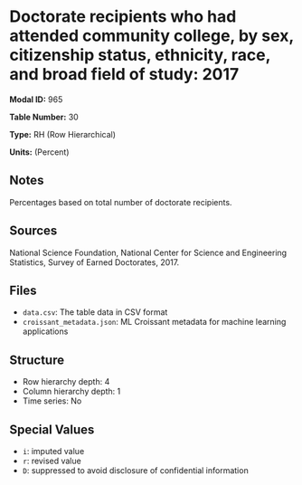 # Doctorate recipients who had attended community college, by sex, citizenship status, ethnicity, race, and broad field of study: 2017

**Modal ID:** 965

**Table Number:** 30

**Type:** RH (Row Hierarchical)

**Units:** (Percent)

## Notes

Percentages based on total number of doctorate recipients.

## Sources

National Science Foundation, National Center for Science and Engineering Statistics, Survey of Earned Doctorates, 2017.

## Files

- `data.csv`: The table data in CSV format
- `croissant_metadata.json`: ML Croissant metadata for machine learning applications

## Structure

- Row hierarchy depth: 4
- Column hierarchy depth: 1
- Time series: No

## Special Values

- `i`: imputed value
- `r`: revised value
- `D`: suppressed to avoid disclosure of confidential information
